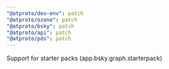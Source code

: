 ```yaml
---
"@atproto/dev-env": patch
"@atproto/ozone": patch
"@atproto/bsky": patch
"@atproto/api": patch
"@atproto/pds": patch
---
```


Support for starter packs (app.bsky.graph.starterpack)

